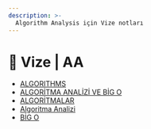 ```yaml
---
description: >-
  Algorithm Analysis için Vize notları
---
```


# 📅 Vize \| AA

<!--YPackage.YGitbookIntegration-tarafından-otomatik-oluşturulmuştur-->

- [ALGORITHMS](ALGORITHMS.pdf)
- [ALGORİTMA ANALİZİ VE BİG O](ALGOR%C4%B0TMA%20ANAL%C4%B0Z%C4%B0%20VE%20B%C4%B0G%20O.pdf)
- [ALGORİTMALAR](ALGOR%C4%B0TMALAR.pdf)
- [Algoritma Analizi](Algoritma%20Analizi.pdf)
- [BİG O](B%C4%B0G%20O.pdf)

<!--YPackage.YGitbookIntegration-tarafından-otomatik-oluşturulmuştur-->
